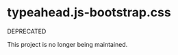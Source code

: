 typeahead.js-bootstrap.css
==========================

DEPRECATED

This project is no longer being maintained.
